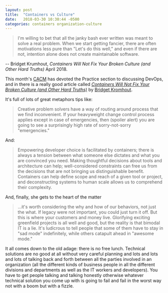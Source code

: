 ```yaml
---
layout: post
title:  "Containers vs Culture"
date:   2018-03-30 10:30:44 -0500
categories: containers organization-culture
---
```


> I'm willing to bet that all the janky bash ever written was meant to solve a real problem. When we start getting fancier, there are often motivations less pure than "Let's do this well," and even if there are not, intention alone does not create maintainable software.

-- Bridget Krumhout,  _Containers Will Not Fix Your Broken Culture (and Other Hard Truths)_ April 2018.

This month's [CACM](https://www.cacm.acm.org) has devoted the Practice section to discussing DevOps, and in there is a really good article called [_Containers Will Not Fix Your Broken Culture (and Other Hard Truths)_](https://cacm.acm.org/magazines/2018/4/226368-containers-will-not-fix-your-broken-culture-and-other-hard-truths/fulltext) by [Bridget Kromhout](https://twitter.com/bridgetkromhoutref_src=twsrc%5Egoogle%7Ctwcamp%5Eserp%7Ctwgr%5Eauthor).

It's full of lots of great metaphors tips like:

> Creative problem solvers have a way of routing around process that we find inconvenient. If your heavyweight change control process applies except in case of emergencies, then (spoiler alert) you are going to see a surprisingly high rate of sorry-not-sorry "emergencies."

And:

> Empowering developer choice is facilitated by containers; there is always a tension between what someone else dictates and what you are convinced you need. Making thoughtful decisions about tools and architecture can help; well-considered constraints can free us from the decisions that are not bringing us distinguishable benefit. Containers can help define scope and reach of a given tool or project, and deconstructing systems to human scale allows us to comprehend their complexity.

And, finally, she gets to the heart of the matter

> ...it's worth considering the why and how of our behaviors, not just the what. If legacy were not important, you could just turn it off. But this is where your customers and money live. Glorifying exciting greenfield projects is all well and good, but the reality is that bimodal IT is a lie. It's ludicrous to tell people that some of them have to stay in "sad mode" indefinitely, while others catapult ahead in "awesome mode."

It all comes down to the old adage: there is no free lunch. Technical solutions are no good at all without very careful planning and lots and lots and lots of talking back and forth between all the parties involved in an organization (all the different kinds of business people in all the different divisions and departments as well as the IT workers and developers). You have to get people talking and talking honestly otherwise whatever technical solution you come up with is going to fail and fail in the worst way not with a boom but with a fizzle.